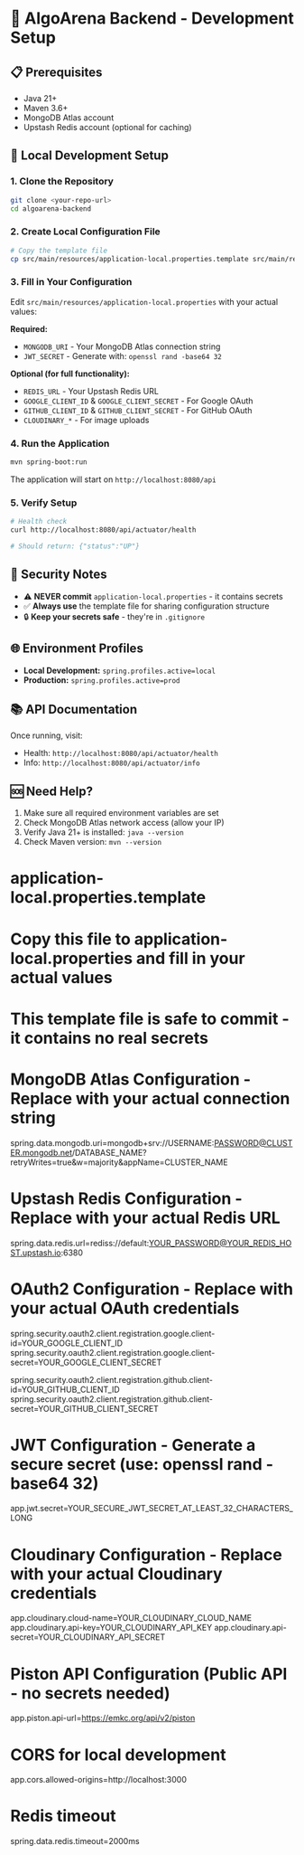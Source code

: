 # 🚀 AlgoArena Backend - Development Setup

## 📋 Prerequisites
- Java 21+
- Maven 3.6+
- MongoDB Atlas account
- Upstash Redis account (optional for caching)

## 🔧 Local Development Setup

### 1. Clone the Repository
```bash
git clone <your-repo-url>
cd algoarena-backend
```

### 2. Create Local Configuration File
```bash
# Copy the template file
cp src/main/resources/application-local.properties.template src/main/resources/application-local.properties
```

### 3. Fill in Your Configuration
Edit `src/main/resources/application-local.properties` with your actual values:

**Required:**
- `MONGODB_URI` - Your MongoDB Atlas connection string
- `JWT_SECRET` - Generate with: `openssl rand -base64 32`

**Optional (for full functionality):**
- `REDIS_URL` - Your Upstash Redis URL
- `GOOGLE_CLIENT_ID` & `GOOGLE_CLIENT_SECRET` - For Google OAuth
- `GITHUB_CLIENT_ID` & `GITHUB_CLIENT_SECRET` - For GitHub OAuth  
- `CLOUDINARY_*` - For image uploads

### 4. Run the Application
```bash
mvn spring-boot:run
```

The application will start on `http://localhost:8080/api`

### 5. Verify Setup
```bash
# Health check
curl http://localhost:8080/api/actuator/health

# Should return: {"status":"UP"}
```

## 🔐 Security Notes

- ⚠️ **NEVER commit** `application-local.properties` - it contains secrets
- ✅ **Always use** the template file for sharing configuration structure
- 🔒 **Keep your secrets safe** - they're in `.gitignore`

## 🌐 Environment Profiles

- **Local Development:** `spring.profiles.active=local`
- **Production:** `spring.profiles.active=prod`

## 📚 API Documentation

Once running, visit:
- Health: `http://localhost:8080/api/actuator/health`
- Info: `http://localhost:8080/api/actuator/info`

## 🆘 Need Help?

1. Make sure all required environment variables are set
2. Check MongoDB Atlas network access (allow your IP)
3. Verify Java 21+ is installed: `java --version`
4. Check Maven version: `mvn --version`








# application-local.properties.template
# Copy this file to application-local.properties and fill in your actual values
# This template file is safe to commit - it contains no real secrets

# MongoDB Atlas Configuration - Replace with your actual connection string
spring.data.mongodb.uri=mongodb+srv://USERNAME:PASSWORD@CLUSTER.mongodb.net/DATABASE_NAME?retryWrites=true&w=majority&appName=CLUSTER_NAME

# Upstash Redis Configuration - Replace with your actual Redis URL  
spring.data.redis.url=rediss://default:YOUR_PASSWORD@YOUR_REDIS_HOST.upstash.io:6380

# OAuth2 Configuration - Replace with your actual OAuth credentials
spring.security.oauth2.client.registration.google.client-id=YOUR_GOOGLE_CLIENT_ID
spring.security.oauth2.client.registration.google.client-secret=YOUR_GOOGLE_CLIENT_SECRET

spring.security.oauth2.client.registration.github.client-id=YOUR_GITHUB_CLIENT_ID
spring.security.oauth2.client.registration.github.client-secret=YOUR_GITHUB_CLIENT_SECRET

# JWT Configuration - Generate a secure secret (use: openssl rand -base64 32)
app.jwt.secret=YOUR_SECURE_JWT_SECRET_AT_LEAST_32_CHARACTERS_LONG

# Cloudinary Configuration - Replace with your actual Cloudinary credentials
app.cloudinary.cloud-name=YOUR_CLOUDINARY_CLOUD_NAME
app.cloudinary.api-key=YOUR_CLOUDINARY_API_KEY
app.cloudinary.api-secret=YOUR_CLOUDINARY_API_SECRET

# Piston API Configuration (Public API - no secrets needed)
app.piston.api-url=https://emkc.org/api/v2/piston

# CORS for local development
app.cors.allowed-origins=http://localhost:3000

# Redis timeout
spring.data.redis.timeout=2000ms